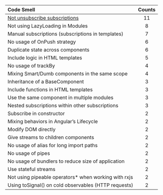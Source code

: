 |Code Smell                                           |Counts|
|:--                                                  |:--: |
|[Not unsubscribe subscriptions](not_unsubscribe_subscriptions.md)                       | 11  |
|Not using LazyLoading in Modules                     |  8  |
|Manual subscriptions (subscriptions in templates)    |  7  |
|No usage of OnPush strategy                          |  6  |
|Duplicate state across components                    |  6  |
|Include logic in HTML templates                      |  5  |
|No usage of trackBy                                  |  4  |
|Mixing Smart/Dumb components in the same scope       |  4  |
|Inheritance of a BaseComponent                       |  3  |
|Include functions in HTML templates                  |  3  |
|Use the same component in multiple modules           |  3  |
|Nested subscriptions within other subscriptions      |  3  |
|Subscribe in constructor                             |  2  |
|Mixing behaviors in Angular’s Lifecycle              |  2  |
|Modify DOM directly                                  |  2  |
|Give streams to children components                  |  2  |
|No usage of alias for long import paths              |  2  |
|No usage of pipes                                    |  2  |
|No usage of bundlers to reduce size of application   |  2  |
|Use stateful streams                                 |  2  |
|Not using pipeable operators* when working with rxjs |  2  |
|Using toSignal() on cold observables (HTTP requests) |  2  |